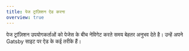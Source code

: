 ```yaml
---
title: पेज ट्रांज़िशन ऐड करना 
overview: true
---
```


पेज ट्रांज़िशन उपयोगकर्ताओं को पेजेस के बीच नेविगेट करते समय बेहतर अनुभव देते है। उन्हें अपने Gatsby साइट पर ऐड के कई तरीके हैं।

<GuideList slug={props.slug} />
